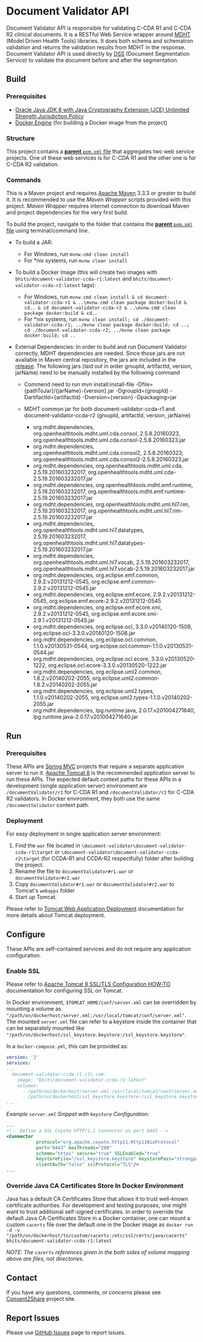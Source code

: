 # Document Validator  API

Document Validator API is responsible for validating C-CDA R1 and C-CDA R2 clinical documents. It is a RESTful Web Service wrapper around [MDHT](https://www.projects.openhealthtools.org/sf/projects/mdht/) (Model Driven Health Tools) libraries. It does both schema and schematron validation and returns the validation results from MDHT in the response. Document Validator API is used directly by [DSS](https://github.com/bhits/dss-api) (Document Segmentation Service) to validate the document before and after the segmentation.

## Build

### Prerequisites

+ [Oracle Java JDK 8 with Java Cryptography Extension (JCE) Unlimited Strength Jurisdiction Policy](http://www.oracle.com/technetwork/java/javase/downloads/index.html)
+ [Docker Engine](https://docs.docker.com/engine/installation/) (for building a Docker image from the project)

### Structure

This project contains a [**parent** `pom.xml` file](document-validator/pom.xml) that aggregates two web service projects. One of these web services is for C-CDA R1 and the other one is for C-CDA R2 validation.

### Commands

This is a Maven project and requires [Apache Maven](https://maven.apache.org/) 3.3.3 or greater to build it. It is recommended to use the *Maven Wrapper* scripts provided with this project. *Maven Wrapper* requires internet connection to download Maven and project dependencies for the very first build.

To build the project, navigate to the folder that contains the [**parent** `pom.xml` file](document-validator/pom.xml) using terminal/command line.

+ To build a JAR:
    + For Windows, run `mvnw.cmd clean install`
    + For *nix systems, run `mvnw clean install`
+ To build a Docker Image (this will create two images with `bhits/document-validator-ccda-r1:latest` and `bhits/document-validator-ccda-r2:latest` tags):
    + For Windows, run `mvnw.cmd clean install & cd document-validator-ccda-r1 & ..\mvnw.cmd clean package docker:build & cd.. & cd document-validator-ccda-r2 & ..\mvnw.cmd clean package docker:build & cd..`
    + For *nix systems, run `mvnw clean install; cd ./document-validator-ccda-r1; ../mvnw clean package docker:build; cd ..; cd ./document-validator-ccda-r2; ../mvnw clean package docker:build; cd ..`

+ External Dependencies:
  In order to build and run Document Validator correctly, MDHT dependencies are needed. Since those jars are not available in Maven central repository, the jars are included in the [release](). The following jars (laid out in order groupId, artifactId, version, jarName) need to be manually installed by the following command
  
    + Commend need to run
       mvn install:install-file -Dfile={pathToJar}/{jarName}-{version}.jar -DgroupId={groupId} -DartifactId={artifactId} -Dversion={version} -Dpackaging=jar
  
    + MDHT common jar for both document-validator-ccda-r1 and document-validator-ccda-r2 (groupId, artifactId, version, jarName)
      + org.mdht.dependencies, org.openhealthtools.mdht.uml.cda.consol, 2.5.8.20160323, org.openhealthtools.mdht.uml.cda.consol-2.5.8.20160323.jar
      + org.mdht.dependencies, org.openhealthtools.mdht.uml.cda.consol2, 2.5.8.20160323, org.openhealthtools.mdht.uml.cda.consol2-2.5.8.20160323.jar
      + org.mdht.dependencies, org.openhealthtools.mdht.uml.cda, 2.5.19.201603232017, org.openhealthtools.mdht.uml.cda-2.5.19.201603232017.jar
      + org.mdht.dependencies, org.openhealthtools.mdht.emf.runtime, 2.5.19.201603232017, org.openhealthtools.mdht.emf.runtime-2.5.19.201603232017.jar
      + org.mdht.dependencies, org.openhealthtools.mdht.uml.hl7.rim, 2.5.19.201603232017, org.openhealthtools.mdht.uml.hl7.rim-2.5.19.201603232017.jar
      + org.mdht.dependencies, org.openhealthtools.mdht.uml.hl7.datatypes, 2.5.19.201603232017, org.openhealthtools.mdht.uml.hl7.datatypes-2.5.19.201603232017.jar
      + org.mdht.dependencies, org.openhealthtools.mdht.uml.hl7.vocab, 2.5.19.201603232017, org.openhealthtools.mdht.uml.hl7.vocab-2.5.19.201603232017.jar
      + org.mdht.dependencies, org.eclipse.emf.common, 2.9.2.v20131212-0545, org.eclipse.emf.common-2.9.2.v20131212-0545.jar
      + org.mdht.dependencies, org.eclipse.emf.ecore, 2.9.2.v20131212-0545, org.eclipse.emf.ecore-2.9.2.v20131212-0545
      + org.mdht.dependencies, org.eclipse.emf.ecore.xmi, 2.9.2.v20131212-0545, org.eclipse.emf.ecore.xmi-2.9.1.v20131212-0545.jar
      + org.mdht.dependencies, org.eclipse.ocl, 3.3.0.v20140120-1508, org.eclipse.ocl-3.3.0.v20140120-1508.jar
      + org.mdht.dependencies, org.eclipse.ocl.common, 1.1.0.v20130531-0544, org.eclipse.ocl.common-1.1.0.v20130531-0544.jar
      + org.mdht.dependencies, org.eclipse.ocl.ecore, 3.3.0.v20130520-1222, org.eclipse.ocl.ecore-3.3.0.v20130520-1222.jar
      + org.mdht.dependencies, org.eclipse.uml2.common, 1.8.2.v20140202-2055, org.eclipse.uml2.common-1.8.2.v20140202-2055.jar
      + org.mdht.dependencies, org.eclipse.uml2.types, 1.1.0.v20140202-2055, org.eclipse.uml2.types-1.1.0.v20140202-2055.jar
      + org.mdht.dependencies, lpg.runtime.java, 2.0.17.v201004271640, lpg.runtime.java-2.0.17.v201004271640.jar    

## Run

### Prerequisites

These APIs are [Spring MVC](http://docs.spring.io/spring/docs/current/spring-framework-reference/html/mvc.html) projects that require a separate application server to run it. [Apache Tomcat 8](http://tomcat.apache.org/) is the recommended application server to run these APIs. The expected default context paths for these APIs in a development (single application server) environment are `/documentValidator/r1` for C-CDA R1 and `/documentValidator/r2` for C-CDA R2 validators. In Docker environment, they both use the same `/documentValidator` context path.

### Deployment

For easy deployment in single application server environment:

1. Find the `war` file located in `\document-validator\document-validator-ccda-r1\target` or `\document-validator\document-validator-ccda-r2\target` (for CCDA-R1 and CCDA-R2 respectfully) folder after building the project.
2. Rename the file to `documentValidator#r1.war` or `documentValidator#r2.war`
3. Copy `documentValidator#r1.war` or `documentValidator#r2.war` to Tomcat's `webapps` folder
4. Start up Tomcat.

Please refer to [Tomcat Web Application Deployment](http://tomcat.apache.org/tomcat-8.0-doc/deployer-howto.html) documentation for more details about Tomcat deployment.

## Configure

These APIs are self-contained services and do not require any application configuration.

### Enable SSL

Please refer to [Apache Tomcat 8 SSL/TLS Configuration HOW-TO](https://tomcat.apache.org/tomcat-8.0-doc/ssl-howto.html) documentation for configuring SSL on Tomcat.

In Docker environment, `$TOMCAT_HOME/conf/server.xml` can be overridden by mounting a volume as `"/path/on/dockerhost/server.xml:/usr/local/tomcat/conf/server.xml"`. The mounted `server.xml` file can refer to a keystore inside the container that can be separately mounted like `"/path/on/dockerhost/ssl_keystore.keystore:/ssl_keystore.keystore"`.

In a `docker-compose.yml`, this can be provided as:

```yml
version: '2'
services:
...
  document-validator-ccda-r1.c2s.com:
    image: "bhits/document-validator-ccda-r1:latest"
    volumes:
      - /path/on/dockerhost/server.xml:/usr/local/tomcat/conf/server.xml
      - /path/on/dockerhost/ssl_keystore.keystore:/ssl_keystore.keystore
...
```

*Example `server.xml` Snippet with `keystore` Configuration:*
```xml
...
<!-- Define a SSL Coyote HTTP/1.1 Connector on port 8443 -->
<Connector
           protocol="org.apache.coyote.http11.Http11NioProtocol"
           port="8443" maxThreads="200"
           scheme="https" secure="true" SSLEnabled="true"
           keystoreFile="/ssl_keystore.keystore" keystorePass="strongpassword"
           clientAuth="false" sslProtocol="TLS"/>
...
```

### Override Java CA Certificates Store In Docker Environment

Java has a default CA Certificates Store that allows it to trust well-known certificate authorities. For development and testing purposes, one might want to trust additional self-signed certificates. In order to override the default Java CA Certificates Store in a Docker container, one can mount a custom `cacerts` file over the default one in the Docker image as `docker run -d -v "/path/on/dockerhost/to/custom/cacerts:/etc/ssl/certs/java/cacerts" bhits/document-validator-ccda-r1:latest`

*NOTE: The `cacerts` references given in the both sides of volume mapping above are files, not directories.*

[//]: # (## API Documentation)

[//]: # (## Notes)

[//]: # (## Contribute)

## Contact

If you have any questions, comments, or concerns please see [Consent2Share](https://bhits.github.io/consent2share/) project site.

## Report Issues

Please use [GitHub Issues](https://github.com/bhits/document-validator/issues) page to report issues.

[//]: # (License)